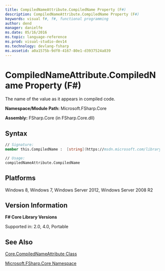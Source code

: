 ```yaml
---
title: CompiledNameAttribute.CompiledName Property (F#)
description: CompiledNameAttribute.CompiledName Property (F#)
keywords: visual f#, f#, functional programming
author: dend
manager: danielfe
ms.date: 05/16/2016
ms.topic: language-reference
ms.prod: visual-studio-dev14
ms.technology: devlang-fsharp
ms.assetid: a0a1575b-9df0-4167-80e1-d3937524a839 
---
```


# CompiledNameAttribute.CompiledName Property (F#)

The name of the value as it appears in compiled code.

**Namespace/Module Path:** Microsoft.FSharp.Core

**Assembly:** FSharp.Core (in FSharp.Core.dll)


## Syntax

```fsharp
// Signature:
member this.CompiledName :  [string](https://msdn.microsoft.com/library/12b97856-ec80-4f70-a018-afb0753f755a)

// Usage:
compiledNameAttribute.CompiledName
```

## Platforms
Windows 8, Windows 7, Windows Server 2012, Windows Server 2008 R2

## Version Information
**F# Core Library Versions**

Supported in: 2.0, 4.0, Portable

## See Also
[Core.CompiledNameAttribute Class](Core.CompiledNameAttribute-Class-%5BFSharp%5D.md)

[Microsoft.FSharp.Core Namespace](Microsoft.FSharp.Core-Namespace-%5BFSharp%5D.md)